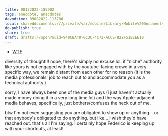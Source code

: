 ```yaml
---
title: 08132022-185902
tags: anecdote, anecdotes
davodtime: 09082022-113706
local: shareddocuments:///private/var/mobile/Library/Mobile%20Documents/iCloud~md~obsidian/Documents/OBSHIDDIAN/drafts/949CBA40-0C3C-4C72-ACCE-822F51B2EE10.md
dg-publish: true
share: true
draft: drafts://open?uuid=949CBA40-0C3C-4C72-ACCE-822F51B2EE10
---
```

- [WTF](https://davidblue.wtf/anecdotes/EEB5C0F0-48B4-45AF-A8A7-4FCE5DDCBE03.html)

diversity of thought!!!  nope, there's simply no excuse lol. if "niche" authority like yours is not engaged with by the youtube-facing crowd in a very specific way, we remain distant from each other for no reason (it is the media professionals' job to reach out to and accommodate *you* as a technical authority.)

sorry, I have always been one of the media guys (I just haven't actually made money doing it in a very long time lol) and the way Apple-adjacent media behaves, specifically, just bothers/confuses the heck out of me.

btw I'm not even suggesting you are obligated to show up or anything... or that anybody's obligated to do anything. but like... I wish they'd have reached out. that's all I'm saying. I certainly hope Federico is keeping up with your shortcuts, at least! 